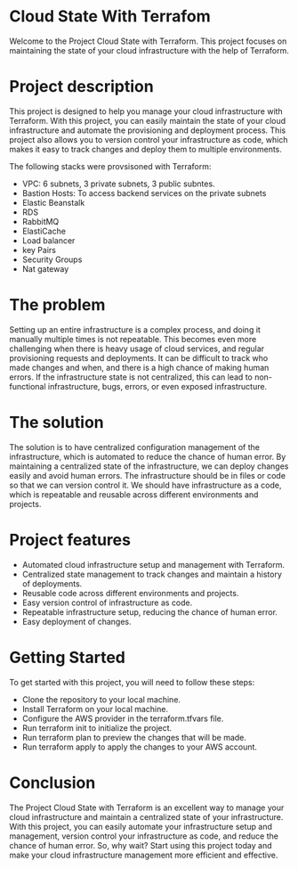 # Cloud State With Terrafom 

Welcome to the Project Cloud State with Terraform. This project focuses on maintaining the state of your cloud infrastructure with the help of Terraform.

# Project description 

This project is designed to help you manage your cloud infrastructure with Terraform. With this project, you can easily maintain the state of your cloud infrastructure and automate the provisioning and deployment process. This project also allows you to version control your infrastructure as code, which makes it easy to track changes and deploy them to multiple environments.

The following stacks were provsisoned with Terraform:

- VPC: 6 subnets, 3 private subnets, 3 public subntes.
- Bastion Hosts: To access backend services on the private subnets
- Elastic Beanstalk
- RDS
- RabbitMQ
- ElastiCache
- Load balancer 
- key Pairs
- Security Groups
- Nat gateway


# The problem

Setting up an entire infrastructure is a complex process, and doing it manually multiple times is not repeatable. This becomes even more challenging when there is heavy usage of cloud services, and regular provisioning requests and deployments. It can be difficult to track who made changes and when, and there is a high chance of making human errors. If the infrastructure state is not centralized, this can lead to non-functional infrastructure, bugs, errors, or even exposed infrastructure.

# The solution 

The solution is to have centralized configuration management of the infrastructure, which is automated to reduce the chance of human error. By maintaining a centralized state of the infrastructure, we can deploy changes easily and avoid human errors. The infrastructure should be in files or code so that we can version control it. We should have infrastructure as a code, which is repeatable and reusable across different environments and projects.

# Project features

- Automated cloud infrastructure setup and management with Terraform.
- Centralized state management to track changes and maintain a history of deployments.
- Reusable code across different environments and projects.
- Easy version control of infrastructure as code.
- Repeatable infrastructure setup, reducing the chance of human error.
- Easy deployment of changes.

# Getting Started 

To get started with this project, you will need to follow these steps:

- Clone the repository to your local machine.
- Install Terraform on your local machine.
- Configure the AWS provider in the terraform.tfvars file.
- Run terraform init to initialize the project.
- Run terraform plan to preview the changes that will be made.
- Run terraform apply to apply the changes to your AWS account.

# Conclusion 

The Project Cloud State with Terraform is an excellent way to manage your cloud infrastructure and maintain a centralized state of your infrastructure. With this project, you can easily automate your infrastructure setup and management, version control your infrastructure as code, and reduce the chance of human error. So, why wait? Start using this project today and make your cloud infrastructure management more efficient and effective.

